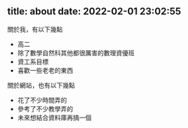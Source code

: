 title: about
date: 2022-02-01 23:02:55
---
關於我，有以下幾點

- 高二
- 除了數學自然科其他都很厲害的數理資優班
- 資工系目標
- 喜歡一些老老的東西

關於網站，也有以下幾點

- 花了不少時間弄的
- 參考了不少教學弄的
- 未來想結合資料庫再搞一個